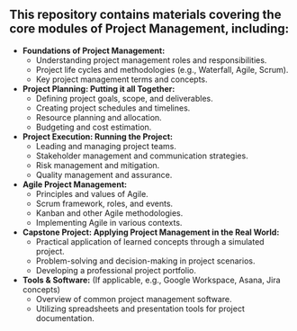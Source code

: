 ## This repository contains materials covering the core modules of  Project Management, including:

* **Foundations of Project Management:**
    * Understanding project management roles and responsibilities.
    * Project life cycles and methodologies (e.g., Waterfall, Agile, Scrum).
    * Key project management terms and concepts.
* **Project Planning: Putting it all Together:**
    * Defining project goals, scope, and deliverables.
    * Creating project schedules and timelines.
    * Resource planning and allocation.
    * Budgeting and cost estimation.
* **Project Execution: Running the Project:**
    * Leading and managing project teams.
    * Stakeholder management and communication strategies.
    * Risk management and mitigation.
    * Quality management and assurance.
* **Agile Project Management:**
    * Principles and values of Agile.
    * Scrum framework, roles, and events.
    * Kanban and other Agile methodologies.
    * Implementing Agile in various contexts.
* **Capstone Project: Applying Project Management in the Real World:**
    * Practical application of learned concepts through a simulated project.
    * Problem-solving and decision-making in project scenarios.
    * Developing a professional project portfolio.
* **Tools & Software:** (If applicable, e.g., Google Workspace, Asana, Jira concepts)
    * Overview of common project management software.
    * Utilizing spreadsheets and presentation tools for project documentation.
